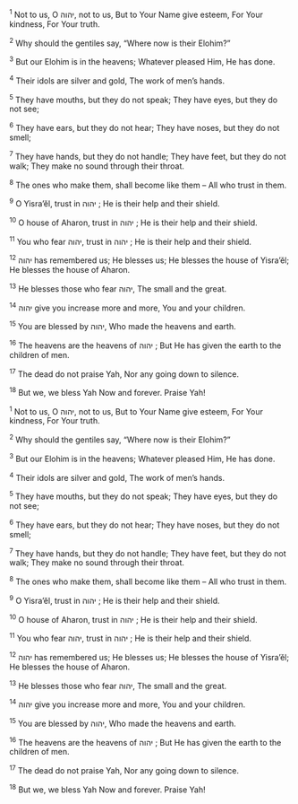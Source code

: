 <sup>1</sup> Not to us, O יהוה, not to us, But to Your Name give esteem, For Your kindness, For Your truth.

<sup>2</sup> Why should the gentiles say, “Where now is their Elohim?”

<sup>3</sup> But our Elohim is in the heavens; Whatever pleased Him, He has done.

<sup>4</sup> Their idols are silver and gold, The work of men’s hands.

<sup>5</sup> They have mouths, but they do not speak; They have eyes, but they do not see;

<sup>6</sup> They have ears, but they do not hear; They have noses, but they do not smell;

<sup>7</sup> They have hands, but they do not handle; They have feet, but they do not walk; They make no sound through their throat.

<sup>8</sup> The ones who make them, shall become like them – All who trust in them.

<sup>9</sup> O Yisra’ĕl, trust in יהוה ; He is their help and their shield.

<sup>10</sup> O house of Aharon, trust in יהוה ; He is their help and their shield.

<sup>11</sup> You who fear יהוה, trust in יהוה ; He is their help and their shield.

<sup>12</sup> יהוה has remembered us; He blesses us; He blesses the house of Yisra’ĕl; He blesses the house of Aharon.

<sup>13</sup> He blesses those who fear יהוה, The small and the great.

<sup>14</sup> יהוה give you increase more and more, You and your children.

<sup>15</sup> You are blessed by יהוה, Who made the heavens and earth.

<sup>16</sup> The heavens are the heavens of יהוה ; But He has given the earth to the children of men.

<sup>17</sup> The dead do not praise Yah, Nor any going down to silence.

<sup>18</sup> But we, we bless Yah Now and forever. Praise Yah!

<sup>1</sup> Not to us, O יהוה, not to us, But to Your Name give esteem, For Your kindness, For Your truth.

<sup>2</sup> Why should the gentiles say, “Where now is their Elohim?”

<sup>3</sup> But our Elohim is in the heavens; Whatever pleased Him, He has done.

<sup>4</sup> Their idols are silver and gold, The work of men’s hands.

<sup>5</sup> They have mouths, but they do not speak; They have eyes, but they do not see;

<sup>6</sup> They have ears, but they do not hear; They have noses, but they do not smell;

<sup>7</sup> They have hands, but they do not handle; They have feet, but they do not walk; They make no sound through their throat.

<sup>8</sup> The ones who make them, shall become like them – All who trust in them.

<sup>9</sup> O Yisra’ĕl, trust in יהוה ; He is their help and their shield.

<sup>10</sup> O house of Aharon, trust in יהוה ; He is their help and their shield.

<sup>11</sup> You who fear יהוה, trust in יהוה ; He is their help and their shield.

<sup>12</sup> יהוה has remembered us; He blesses us; He blesses the house of Yisra’ĕl; He blesses the house of Aharon.

<sup>13</sup> He blesses those who fear יהוה, The small and the great.

<sup>14</sup> יהוה give you increase more and more, You and your children.

<sup>15</sup> You are blessed by יהוה, Who made the heavens and earth.

<sup>16</sup> The heavens are the heavens of יהוה ; But He has given the earth to the children of men.

<sup>17</sup> The dead do not praise Yah, Nor any going down to silence.

<sup>18</sup> But we, we bless Yah Now and forever. Praise Yah!

